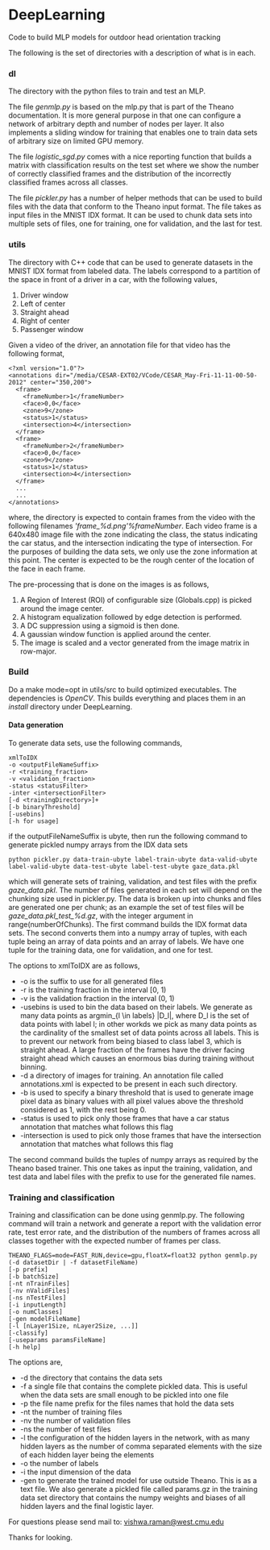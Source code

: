 DeepLearning
============

Code to build MLP models for outdoor head orientation tracking

The following is the set of directories with a description of what is
in each.

### dl
The directory with the python files to train and test an MLP.

The file *genmlp.py* is based on the mlp.py that is part of the Theano
documentation. It is more general purpose in that one can configure
a network of arbitrary depth and number of nodes per layer. It also
implements a sliding window for training that enables one to train
data sets of arbitrary size on limited GPU memory.

The file *logistic_sgd.py* comes with a nice reporting function that
builds a matrix with classification results on the test set where we
show the number of correctly classified frames and the distribution
of the incorrectly classified frames across all classes.

The file *pickler.py* has a number of helper methods that can be used to
build files with the data that conform to the Theano input format. 
The file takes as input files in the MNIST IDX format. It can be used 
to chunk data sets into multiple sets of files, one for training, one
for validation, and the last for test.

### utils
The directory with C++ code that can be used to generate datasets in
the MNIST IDX format from labeled data. The labels correspond to a
partition of the space in front of a driver in a car, with the 
following values,

1. Driver window
2. Left of center
3. Straight ahead
4. Right of center
5. Passenger window

Given a video of the driver, an annotation file for that video has the
following format,

	<?xml version="1.0"?>
	<annotations dir="/media/CESAR-EXT02/VCode/CESAR_May-Fri-11-11-00-50-2012" center="350,200">
	  <frame>
	    <frameNumber>1</frameNumber>
	    <face>0,0</face>
	    <zone>9</zone>
	    <status>1</status>
	    <intersection>4</intersection>
	  </frame>
	  <frame>
	    <frameNumber>2</frameNumber>
	    <face>0,0</face>
	    <zone>9</zone>
	    <status>1</status>
	    <intersection>4</intersection>
	  </frame>
	  ...
	  ...
	</annotations>

where, the directory is expected to contain frames from the video with the
following filenames *'frame_%d.png'%frameNumber*. Each video frame is a
640x480 image file with the zone indicating the class, the status indicating
the car status, and the intersection indicating the type of intersection.
For the purposes of building the data sets, we only use the zone information
at this point. The center is expected to be the rough center of the location
of the face in each frame.

The pre-processing that is done on the images is as follows,

1. A Region of Interest (ROI) of configurable size (Globals.cpp) is picked
around the image center.
2. A histogram equalization followed by edge detection is performed.
3. A DC suppression using a sigmoid is then done.
4. A gaussian window function is applied around the center.
5. The image is scaled and a vector generated from the image matrix in
row-major.

### Build

Do a make mode=opt in utils/src to build optimized executables. The dependencies is *OpenCV*. This builds everything and places them in an *install* directory under DeepLearning.

#### Data generation
To generate data sets, use the following commands,

    xmlToIDX 
    -o <outputFileNameSuffix> 
    -r <training_fraction> 
    -v <validation_fraction> 
    -status <statusFilter> 
    -inter <intersectionFilter> 
    [-d <trainingDirectory>]+ 
    [-b binaryThreshold] 
    [-usebins] 
    [-h for usage]

if the outputFileNameSuffix is ubyte, then run the following command to generate pickled numpy arrays from the IDX data sets

    python pickler.py data-train-ubyte label-train-ubyte data-valid-ubyte label-valid-ubyte data-test-ubyte label-test-ubyte gaze_data.pkl

which will generate sets of training, validation, and test files with the prefix *gaze_data.pkl*. The number of files generated in each set will depend on the chunking size used in pickler.py. The data is broken up into chunks and files are generated one per chunk; as an example the set of test files will be *gaze_data.pkl_test_%d.gz*, with the integer argument in range(numberOfChunks). The first command builds the IDX format data sets. The second converts them into a numpy array of tuples, with each tuple being an array of data points and an array of labels. We have one tuple for the training data, one for validation, and one for test.

The options to xmlToIDX are as follows,

* -o is the suffix to use for all generated files
* -r is the training fraction in the interval [0, 1)
* -v is the validation fraction in the interval (0, 1)
* -usebins is used to bin the data based on their labels. We generate as many
data points as argmin_{l \in labels} |D_l|, where D_l is the set of data 
points with label l; in other workds we pick as many data points as the
cardinality of the smallest set of data points across all labels. This is to
prevent our network from being biased to class label 3, which is straight
ahead. A large fraction of the frames have the driver facing straight ahead
which causes an enormous bias during training without binning.
* -d a directory of images for training. An annotation file called 
annotations.xml is expected to be present in each such directory.
* -b is used to specify a binary threshold that is used to generate image pixel data as binary values with all pixel values above the threshold considered as 1, with the rest being 0.
* -status is used to pick only those frames that have a car status annotation that matches what follows this flag
* -intersection is used to pick only those frames that have the intersection annotation that matches what follows this flag

The second command builds the tuples of numpy arrays as required by the
Theano based trainer. This one takes as input the training, validation,
and test data and label files with the prefix to use for the generated
file names.

### Training and classification

Training and classification can be done using genmlp.py. The following
command will train a network and generate a report with the validation
error rate, test error rate, and the distribution of the numbers of
frames across all classes together with the expected number of frames 
per class.

    THEANO_FLAGS=mode=FAST_RUN,device=gpu,floatX=float32 python genmlp.py 
    (-d datasetDir | -f datasetFileName) 
    [-p prefix] 
    [-b batchSize]
    [-nt nTrainFiles] 
    [-nv nValidFiles] 
    [-ns nTestFiles]
    [-i inputLength] 
    [-o numClasses] 
    [-gen modelFileName]
    [-l [nLayer1Size, nLayer2Size, ...]] 
    [-classify] 
    [-useparams paramsFileName]
    [-h help]
    
The options are,

* -d the directory that contains the data sets
* -f a single file that contains the complete pickled data. This is useful when the data sets are small enough to be pickled into one file
* -p the file name prefix for the files names that hold the data sets
* -nt the number of training files
* -nv the number of validation files
* -ns the number of test files
* -l the configuration of the hidden layers in the network, with as many
hidden layers as the number of comma separated elements with the size of 
each hidden layer being the elements
* -o the number of labels
* -i the input dimension of the data
* -gen to generate the trained model for use outside Theano. This is as a text
file. We also generate a pickled file called params.gz in the training data
set directory that contains the numpy weights and biases of all hidden layers
and the final logistic layer.

For questions please send mail to: vishwa.raman@west.cmu.edu

Thanks for looking.


